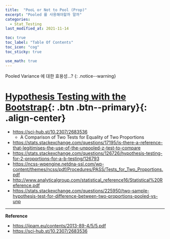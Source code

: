 ```yaml
---
title:  "PooL or Not to Pool (Prop)"
excerpt: "Pooled 를 사용해야할까 말까"
categories:
  - Stat_Testing
last_modified_at: 2021-11-14

toc: true
toc_label: "Table Of Contents"
toc_icon: "cog"
toc_sticky: true

use_math: true
---
```


 Pooled Variance 에 대한 효용성...?
{: .notice--warning}

# [Hypothesis Testing with the Bootstrap](#link){: .btn .btn--primary}{: .align-center}

- <https://sci-hub.st/10.2307/2683536>
  - A Comparison of Two Tests for Equality of Two Proportions 
- <https://stats.stackexchange.com/questions/17195/is-there-a-reference-that-legitimises-the-use-of-the-unpooled-z-test-to-compare>
- <https://stats.stackexchange.com/questions/126726/hypothesis-testing-for-2-proportions-for-a-b-testing/126793>
- <https://ncss-wpengine.netdna-ssl.com/wp-content/themes/ncss/pdf/Procedures/PASS/Tests_for_Two_Proportions.pdf>
- <http://www.analyticalgroup.com/statistical_reference16/Statistical%20Reference.pdf>
- <https://stats.stackexchange.com/questions/225950/two-sample-hypothesis-test-for-difference-between-two-proportions-pooled-vs-unp>



---

  **Reference**

- <https://ijpam.eu/contents/2013-89-4/5/5.pdf>
- <https://sci-hub.st/10.2307/2683536>





